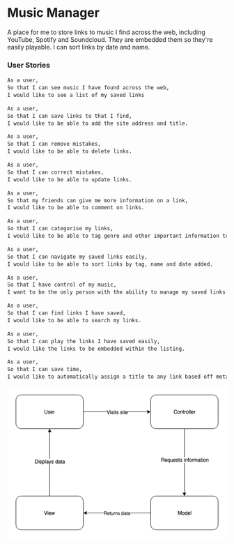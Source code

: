 # Music Manager

A place for me to store links to music I find across the web, including YouTube, Spotify and Soundcloud. They are embedded them so they're easily playable. I can sort links by date and name.

### User Stories

```sh
As a user,
So that I can see music I have found across the web,
I would like to see a list of my saved links
```

```sh
As a user,
So that I can save links to that I find,
I would like to be able to add the site address and title.
```

```sh
As a user,
So that I can remove mistakes,
I would like to be able to delete links.
```

```sh
As a user,
So that I can correct mistakes,
I would like to be able to update links.
```

```sh
As a user,
So that my friends can give me more information on a link,
I would like to be able to comment on links.
```

```sh
As a user,
So that I can categorise my links,
I would like to be able to tag genre and other important information to links.
```

```sh
As a user,
So that I can navigate my saved links easily,
I would like to be able to sort links by tag, name and date added.
```

```sh
As a user,
So that I have control of my music,
I want to be the only person with the ability to manage my saved links.
```

```sh
As a user,
So that I can find links I have saved,
I would like to be able to search my links.
```

```sh
As a user,
So that I can play the links I have saved easily,
I would like the links to be embedded within the listing.
```

```sh
As a user,
So that I can save time,
I would like to automatically assign a title to any link based off metatitle.
```

![user-story-diagram](./images/user-story-1-dia.png)
